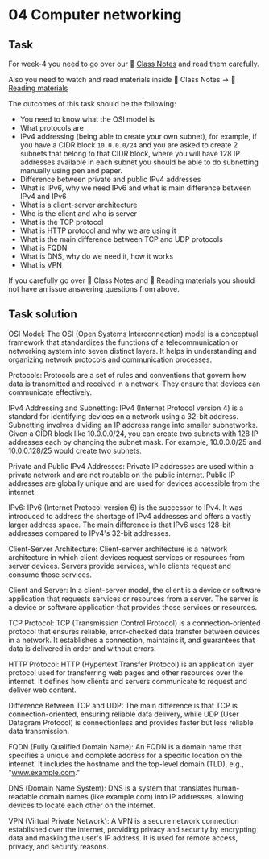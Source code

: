 # 04 Computer networking

## Task

For week-4 you need to go over our 📝 [Class Notes](https://github.com/allops-solutions/devops-aws-mentorship-program/blob/main/devops-mentorship-program/03-march/week-4-070323/00-class-notes.md#-class-notes) and read them carefully.

Also you need to watch and read materials inside 📝 Class Notes -> 📖 [Reading materials](https://github.com/allops-solutions/devops-aws-mentorship-program/blob/main/devops-mentorship-program/03-march/week-4-070323/00-class-notes.md#-reading-materials)

The outcomes of this task should be the following:

*   You need to know what the OSI model is
*   What protocols are
*   IPv4 addressing (being able to create your own subnet), for example, if you have a CIDR block `10.0.0.0/24` and you are asked to create 2 subnets that belong to that CIDR block, where you will have 128 IP addresses available in each subnet you should be able to do subnetting manually using pen and paper.
*   Difference between private and public IPv4 addresses
*   What is IPv6, why we need IPv6 and what is main difference between IPv4 and IPv6
*   What is a client-server architecture
*   Who is the client and who is server
*   What is the TCP protocol
*   What is HTTP protocol and why we are using it
*   What is the main difference between TCP and UDP protocols
*   What is FQDN
*   What is DNS, why do we need it, how it works
*   What is VPN

If you carefully go over 📝 Class Notes and 📖 Reading materials you should not have an issue answering questions from above.

## Task solution

OSI Model: The OSI (Open Systems Interconnection) model is a conceptual framework that standardizes the functions of a telecommunication or networking system into seven distinct layers. It helps in understanding and organizing network protocols and communication processes.

Protocols: Protocols are a set of rules and conventions that govern how data is transmitted and received in a network. They ensure that devices can communicate effectively.

IPv4 Addressing and Subnetting: IPv4 (Internet Protocol version 4) is a standard for identifying devices on a network using a 32-bit address. Subnetting involves dividing an IP address range into smaller subnetworks. Given a CIDR block like 10.0.0.0/24, you can create two subnets with 128 IP addresses each by changing the subnet mask. For example, 10.0.0.0/25 and 10.0.0.128/25 would create two subnets.

Private and Public IPv4 Addresses: Private IP addresses are used within a private network and are not routable on the public internet. Public IP addresses are globally unique and are used for devices accessible from the internet.

IPv6: IPv6 (Internet Protocol version 6) is the successor to IPv4. It was introduced to address the shortage of IPv4 addresses and offers a vastly larger address space. The main difference is that IPv6 uses 128-bit addresses compared to IPv4's 32-bit addresses.

Client-Server Architecture: Client-server architecture is a network architecture in which client devices request services or resources from server devices. Servers provide services, while clients request and consume those services.

Client and Server: In a client-server model, the client is a device or software application that requests services or resources from a server. The server is a device or software application that provides those services or resources.

TCP Protocol: TCP (Transmission Control Protocol) is a connection-oriented protocol that ensures reliable, error-checked data transfer between devices in a network. It establishes a connection, maintains it, and guarantees that data is delivered in order and without errors.

HTTP Protocol: HTTP (Hypertext Transfer Protocol) is an application layer protocol used for transferring web pages and other resources over the internet. It defines how clients and servers communicate to request and deliver web content.

Difference Between TCP and UDP: The main difference is that TCP is connection-oriented, ensuring reliable data delivery, while UDP (User Datagram Protocol) is connectionless and provides faster but less reliable data transmission.

FQDN (Fully Qualified Domain Name): An FQDN is a domain name that specifies a unique and complete address for a specific location on the internet. It includes the hostname and the top-level domain (TLD), e.g., "www.example.com."

DNS (Domain Name System): DNS is a system that translates human-readable domain names (like example.com) into IP addresses, allowing devices to locate each other on the internet.

VPN (Virtual Private Network): A VPN is a secure network connection established over the internet, providing privacy and security by encrypting data and masking the user's IP address. It is used for remote access, privacy, and security reasons.